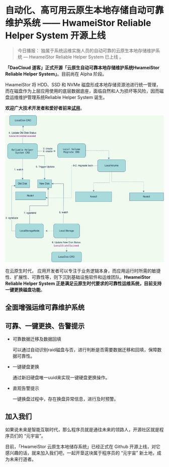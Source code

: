 # 自动化、高可用云原生本地存储自动可靠维护系统 —— HwameiStor Reliable Helper System 开源上线

> 今日播报：
> 独属于系统运维实施人员的自动可靠的云原生本地存储维护系统 — HwameiStor Reliable Helper System 已上线 。

**「DaoCloud  道客」正式开源「云原生自动可靠本地存储维护系统HwameiStor Reliable Helper System」**。目前尚在 Alpha 阶段。

HwameiStor 将 HDD、SSD 和 NVMe 磁盘形成本地存储资源池进行统一管理，而在磁盘作为上层应用使用的底层数据底座，面临自然和人为损坏等风险，因而磁盘运维维护管理系统Reliable Helper System 诞生。

**欢迎广大技术开发者和爱好者前来[试用](https://github.com/hwameistor/reliable-helper-system)**。

![系统架构](design/HwameiStor-replace-disk-arch.jpg)

在云原生时代， 应用开发者可以专注于业务逻辑本身，而应用运行时所需的敏捷性、扩展性、可靠性等，则下沉到基础设施软件和运维团队。**HwameiStor Reliable Helper System 正是满足云原生时代要求的可靠性运维系统，目前支持一键更换磁盘功能**。

## 全面增强运维可靠维护系统

## 可靠、一键更换、告警提示

- 可靠数据迁移及数据回填

  可以通过自动识别raid磁盘与否，进行判断是否需要数据迁移和回填，保障数据可靠性。

- 一键硬盘更换

  通过新旧硬盘唯一uuid来实现一键硬盘更换操作。

- 直观告警提示

  一键换盘过程中，存在换盘异常信息，进行及时预警。

## 加入我们

如果说未来是智能互联时代，那么程序员就是通往未来的领路人，开源社区就是程序员们的 “元宇宙”。

目前，「HwameiStor 云原生本地储存系统」已经正式在 Github 开源上线，对它感兴趣的话，就来加入我们吧，一起开垦这块属于程序员的 “元宇宙” 新土地，成为未来行道者。

